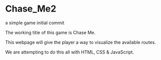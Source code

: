 # Chase_Me2
a simple game
initial commit 

The working title of this game is Chase Me. 

This webpage will give the player a way to visualize the available routes.

We are attempting to do this all with HTML, CSS & JavaScript.
